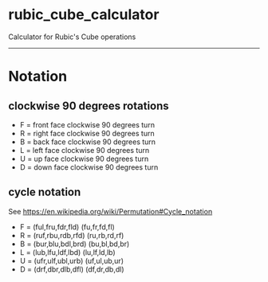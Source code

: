 # rubic_cube_calculator
Calculator for Rubic's Cube operations

---

# Notation

## clockwise 90 degrees rotations
- F = front face clockwise 90 degrees turn
- R = right face clockwise 90 degrees turn
- B = back face clockwise 90 degrees turn
- L = left face clockwise 90 degrees turn
- U = up face clockwise 90 degrees turn
- D = down face clockwise 90 degrees turn

## cycle notation
See https://en.wikipedia.org/wiki/Permutation#Cycle_notation

- F = (ful,fru,fdr,fld) (fu,fr,fd,fl)
- R = (ruf,rbu,rdb,rfd) (ru,rb,rd,rf)
- B = (bur,blu,bdl,brd) (bu,bl,bd,br)
- L = (lub,lfu,ldf,lbd) (lu,lf,ld,lb)
- U = (ufr,ulf,ubl,urb) (uf,ul,ub,ur)
- D = (drf,dbr,dlb,dfl) (df,dr,db,dl)

